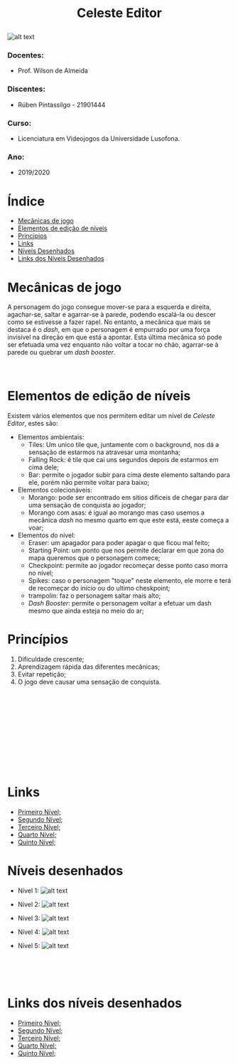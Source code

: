 # <p align="center">Celeste Editor</p>

![alt text](https://img.itch.zone/aW1hZ2UvMjMwNjEyLzEwOTI2MjcucG5n/original/IfQAhl.png "Title Screen")

### Docentes:
- Prof. Wilson de Almeida

### Discentes:

- Rúben Pintassilgo - 21901444

### Curso:

- Licenciatura em Videojogos da Universidade Lusofona.

### Ano:
- 2019/2020

<div style="page-break-after: always;"></div>

# Índice

- [Mecânicas de jogo](#mecânicas-de-jogo)
- [Elementos de edição de níveis](#elementos-de-edição-de-níveis)
- [Principios](#princípios)
- [Links](#links)
- [Níveis Desenhados](#níveis-desenhados)
- [Links dos Níveis Desenhados](#links-dos-níveis-desenhados)

<div style="page-break-after: always;"></div>

# Mecânicas de jogo

A personagem do jogo consegue mover-se para a esquerda e direita, agachar-se, saltar e agarrar-se à parede, podendo escalá-la ou descer como se estivesse a fazer rapel. No entanto, a mecânica que mais se destaca é o _dash_, em que o personagem é empurrado por uma força invisível na direção em que está a apontar. Esta última mecânica só pode ser efetuada uma vez enquanto não voltar a tocar no chão, agarrar-se à parede ou quebrar um _dash booster_.
<br/>
<br/>
<br/>

# Elementos de edição de níveis


Existem vários elementos que nos permitem editar um nível de _Celeste Editor_, estes são:
- Elementos ambientais:
  - Tiles: Um unico tile que, juntamente com o background, nos dá a sensação de estarmos na atravesar uma montanha;
  - Falling Rock: é tile que cai uns segundos depois de estarmos em cima dele;
  - Bar: permite o jogador subir para cima deste elemento saltando para ele, porém não permite voltar para baixo;
- Elementos colecionáveis: 
  - Morango: pode ser encontrado em sitios dificeis de chegar para dar uma sensação de conquista ao jogador;
  - Morango com asas: é igual ao morango mas caso usemos a mecânica _dash_ no mesmo quarto em que este está, eeste começa a voar;
- Elementos do nível:
  - Eraser: um apagador para poder apagar o que ficou mal feito;
  - Starting Point: um ponto que nos permite declarar em que zona do mapa queremos que o personagem comece;
  - Checkpoint: permite ao jogador recomeçar desse ponto caso morra no nível;
  - Spikes: caso o personagem "toque" neste elemento, ele morre e terá de recomeçar do início ou do ultimo cheskpoint;
  - trampolin: faz o personagem saltar mais alto;
  - _Dash Booster_: permite o personagem voltar a efetuar um dash mesmo que ainda esteja no meio do ar;

<div style="page-break-after: always;"></div>

# Princípios

1. Dificuldade crescente;
2. Aprendizagem rápida das diferentes mecânicas;
3. Evitar repetição;
4. O jogo deve causar uma sensação de conquista.
<br/>
<br/>
<br/>
<br/>
<br/>
<br/>
<br/>
<br/>
<br/>
<br/>

# Links
- [Primeiro Nível;](https://drive.google.com/open?id=1sXfrWGV29oXeHLiWB2_mYLUbcn9kA0hd)
- [Segundo Nível;](https://drive.google.com/open?id=1S9zVcZMS0bGdaFxAyj5S6cbmV6CZrf1J)
- [Terceiro Nível;](https://drive.google.com/open?id=1Op_Jx7ju2kOTIfshMobAAoFPs7wVummZ)
- [Quarto Nível;](https://drive.google.com/open?id=1e2i1IU7KIxrf0xMpzZ0aMANvRQiP5fc1)
- [Quinto Nível;](https://drive.google.com/open?id=1L2KeZdLwScMJiXLMtXT37fK2vc9wDQ0u)

<div style="page-break-after: always;"></div>

# Níveis desenhados

- Nível 1:
![alt text](https://raw.githubusercontent.com/Ruben-Pintassilgo/GD1/master/Session_2/Sketch_Level_01.jpg)

- Nível 2:
![alt text](https://raw.githubusercontent.com/Ruben-Pintassilgo/GD1/master/Session_2/Sketch_Level_02.jpg)


- Nível 3:
![alt text](https://raw.githubusercontent.com/Ruben-Pintassilgo/GD1/master/Session_2/Sketch_Level_03.jpg)

- Nível 4:
![alt text](https://raw.githubusercontent.com/Ruben-Pintassilgo/GD1/master/Session_2/Sketch_Level_04.jpg)

- Nível 5:
![alt text](https://raw.githubusercontent.com/Ruben-Pintassilgo/GD1/master/Session_2/Sketch_Level_05.jpg)


<br/>
<br/>
<br/>

# Links dos níveis desenhados

- [Primeiro Nível;](https://drive.google.com/open?id=1TUXd9hkTYVwKuuNeN2Ea6V4xdyXlv9CM)
- [Segundo Nível;](https://drive.google.com/open?id=15U8CXbT9T6bZ7cDQDjQrrI3vVwEghZdu)
- [Terceiro Nível;](https://drive.google.com/open?id=1AvR7LYFeXoQwOfG_e8oVwM58meNd1Ceu)
- [Quarto Nível;](https://drive.google.com/open?id=1AIiRD7tFFfSgohdmKp7jCEdwWsNIFaoa)
- [Quinto Nível;](https://drive.google.com/open?id=1jxh-5W9fYos2wpyU_09D8yrtullT5HGL)